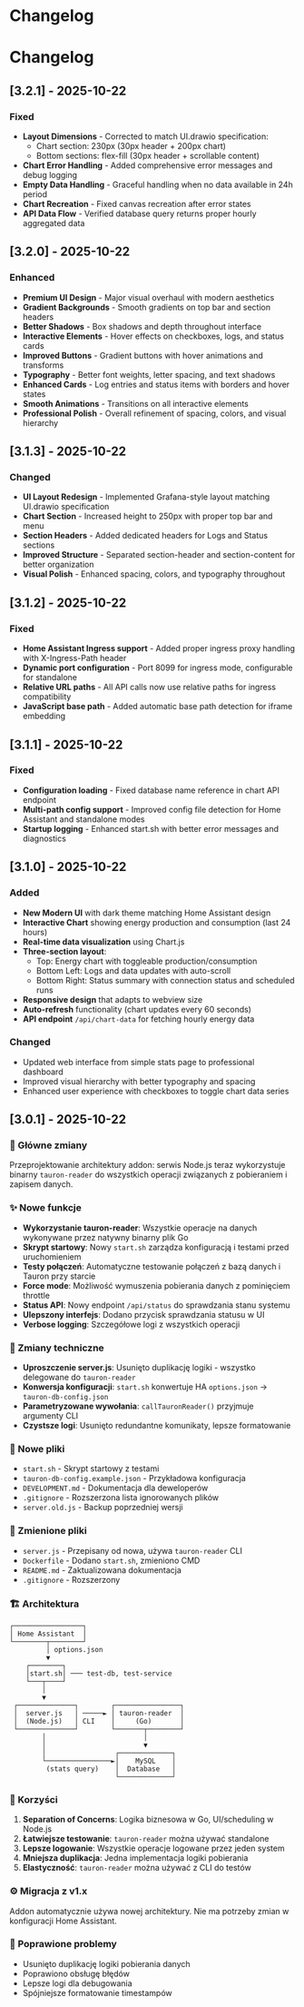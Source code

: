 # Changelog

# Changelog

## [3.2.1] - 2025-10-22

### Fixed
- **Layout Dimensions** - Corrected to match UI.drawio specification:
  - Chart section: 230px (30px header + 200px chart)
  - Bottom sections: flex-fill (30px header + scrollable content)
- **Chart Error Handling** - Added comprehensive error messages and debug logging
- **Empty Data Handling** - Graceful handling when no data available in 24h period
- **Chart Recreation** - Fixed canvas recreation after error states
- **API Data Flow** - Verified database query returns proper hourly aggregated data

## [3.2.0] - 2025-10-22

### Enhanced
- **Premium UI Design** - Major visual overhaul with modern aesthetics
- **Gradient Backgrounds** - Smooth gradients on top bar and section headers
- **Better Shadows** - Box shadows and depth throughout interface
- **Interactive Elements** - Hover effects on checkboxes, logs, and status cards
- **Improved Buttons** - Gradient buttons with hover animations and transforms
- **Typography** - Better font weights, letter spacing, and text shadows
- **Enhanced Cards** - Log entries and status items with borders and hover states
- **Smooth Animations** - Transitions on all interactive elements
- **Professional Polish** - Overall refinement of spacing, colors, and visual hierarchy

## [3.1.3] - 2025-10-22

### Changed
- **UI Layout Redesign** - Implemented Grafana-style layout matching UI.drawio specification
- **Chart Section** - Increased height to 250px with proper top bar and menu
- **Section Headers** - Added dedicated headers for Logs and Status sections
- **Improved Structure** - Separated section-header and section-content for better organization
- **Visual Polish** - Enhanced spacing, colors, and typography throughout

## [3.1.2] - 2025-10-22

### Fixed
- **Home Assistant Ingress support** - Added proper ingress proxy handling with X-Ingress-Path header
- **Dynamic port configuration** - Port 8099 for ingress mode, configurable for standalone
- **Relative URL paths** - All API calls now use relative paths for ingress compatibility
- **JavaScript base path** - Added automatic base path detection for iframe embedding

## [3.1.1] - 2025-10-22

### Fixed
- **Configuration loading** - Fixed database name reference in chart API endpoint
- **Multi-path config support** - Improved config file detection for Home Assistant and standalone modes
- **Startup logging** - Enhanced start.sh with better error messages and diagnostics

## [3.1.0] - 2025-10-22

### Added
- **New Modern UI** with dark theme matching Home Assistant design
- **Interactive Chart** showing energy production and consumption (last 24 hours)
- **Real-time data visualization** using Chart.js
- **Three-section layout**:
  - Top: Energy chart with toggleable production/consumption
  - Bottom Left: Logs and data updates with auto-scroll
  - Bottom Right: Status summary with connection status and scheduled runs
- **Responsive design** that adapts to webview size
- **Auto-refresh** functionality (chart updates every 60 seconds)
- **API endpoint** `/api/chart-data` for fetching hourly energy data

### Changed
- Updated web interface from simple stats page to professional dashboard
- Improved visual hierarchy with better typography and spacing
- Enhanced user experience with checkboxes to toggle chart data series

## [3.0.1] - 2025-10-22

### 🎯 Główne zmiany

Przeprojektowanie architektury addon: serwis Node.js teraz wykorzystuje binarny `tauron-reader` do wszystkich operacji związanych z pobieraniem i zapisem danych.

### ✨ Nowe funkcje

- **Wykorzystanie tauron-reader**: Wszystkie operacje na danych wykonywane przez natywny binarny plik Go
- **Skrypt startowy**: Nowy `start.sh` zarządza konfiguracją i testami przed uruchomieniem
- **Testy połączeń**: Automatyczne testowanie połączeń z bazą danych i Tauron przy starcie
- **Force mode**: Możliwość wymuszenia pobierania danych z pominięciem throttle
- **Status API**: Nowy endpoint `/api/status` do sprawdzania stanu systemu
- **Ulepszony interfejs**: Dodano przycisk sprawdzania statusu w UI
- **Verbose logging**: Szczegółowe logi z wszystkich operacji

### 🔧 Zmiany techniczne

- **Uproszczenie server.js**: Usunięto duplikację logiki - wszystko delegowane do `tauron-reader`
- **Konwersja konfiguracji**: `start.sh` konwertuje HA `options.json` → `tauron-db-config.json`
- **Parametryzowane wywołania**: `callTauronReader()` przyjmuje argumenty CLI
- **Czystsze logi**: Usunięto redundantne komunikaty, lepsze formatowanie

### 📁 Nowe pliki

- `start.sh` - Skrypt startowy z testami
- `tauron-db-config.example.json` - Przykładowa konfiguracja
- `DEVELOPMENT.md` - Dokumentacja dla deweloperów
- `.gitignore` - Rozszerzona lista ignorowanych plików
- `server.old.js` - Backup poprzedniej wersji

### 🔄 Zmienione pliki

- `server.js` - Przepisany od nowa, używa `tauron-reader` CLI
- `Dockerfile` - Dodano `start.sh`, zmieniono CMD
- `README.md` - Zaktualizowana dokumentacja
- `.gitignore` - Rozszerzony

### 🏗️ Architektura

```
┌─────────────────┐
│ Home Assistant  │
└────────┬────────┘
         │ options.json
         ▼
    ┌────────┐
    │start.sh│ ─── test-db, test-service
    └───┬────┘
        │
        ▼
 ┌──────────────┐        ┌────────────────┐
 │  server.js   │ ─────► │ tauron-reader  │
 │  (Node.js)   │ CLI    │     (Go)       │
 └──────────────┘        └───────┬────────┘
        │                        │
        │                        ▼
        │                 ┌─────────────┐
        └────────────────►│    MySQL    │
         (stats query)    │  Database   │
                          └─────────────┘
```

### 🎁 Korzyści

1. **Separation of Concerns**: Logika biznesowa w Go, UI/scheduling w Node.js
2. **Łatwiejsze testowanie**: `tauron-reader` można używać standalone
3. **Lepsze logowanie**: Wszystkie operacje logowane przez jeden system
4. **Mniejsza duplikacja**: Jedna implementacja logiki pobierania
5. **Elastyczność**: `tauron-reader` można używać z CLI do testów

### ⚙️ Migracja z v1.x

Addon automatycznie używa nowej architektury. Nie ma potrzeby zmian w konfiguracji Home Assistant.

### 🐛 Poprawione problemy

- Usunięto duplikację logiki pobierania danych
- Poprawiono obsługę błędów
- Lepsze logi dla debugowania
- Spójniejsze formatowanie timestampów
